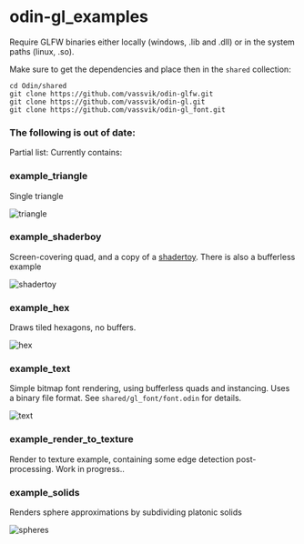 # odin-gl_examples

Require GLFW binaries either locally (windows, .lib and .dll) or in the system paths (linux, .so). 

Make sure to get the dependencies and place then in the `shared` collection:
```
cd Odin/shared
git clone https://github.com/vassvik/odin-glfw.git
git clone https://github.com/vassvik/odin-gl.git
git clone https://github.com/vassvik/odin-gl_font.git
```

### The following is out of date:

Partial list: Currently contains:

### example_triangle

Single triangle

![triangle](http://i.imgur.com/CdPfTJ7.png)


### example_shaderboy

Screen-covering quad, and a copy of a [shadertoy](https://www.shadertoy.com/view/4sXyDr).
There is also a bufferless example

![shadertoy](http://i.imgur.com/y4MvVS1.jpg)


### example_hex

Draws tiled hexagons, no buffers.

![hex](http://i.imgur.com/leT6dBq.png)


### example_text

Simple bitmap font rendering, using bufferless quads and instancing.
Uses a binary file format. See `shared/gl_font/font.odin` for details.

![text](http://i.imgur.com/nTv85xc.png)


### example_render_to_texture

Render to texture example, containing some edge detection post-processing.
Work in progress..


### example_solids

Renders sphere approximations by subdividing platonic solids

![spheres](http://i.imgur.com/xke0Dcq.png)
